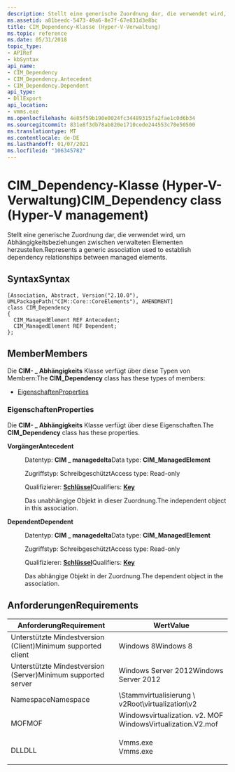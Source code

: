 ```yaml
---
description: Stellt eine generische Zuordnung dar, die verwendet wird, um Abhängigkeitsbeziehungen zwischen verwalteten Elementen herzustellen.
ms.assetid: a81beedc-5473-49a6-8e7f-67e831d3e8bc
title: CIM_Dependency-Klasse (Hyper-V-Verwaltung)
ms.topic: reference
ms.date: 05/31/2018
topic_type:
- APIRef
- kbSyntax
api_name:
- CIM_Dependency
- CIM_Dependency.Antecedent
- CIM_Dependency.Dependent
api_type:
- DllExport
api_location:
- vmms.exe
ms.openlocfilehash: 4e85f59b190e0024fc34489315fa2fae1c0d6b34
ms.sourcegitcommit: 831e8f3db78ab820e1710cede244553c70e50500
ms.translationtype: MT
ms.contentlocale: de-DE
ms.lasthandoff: 01/07/2021
ms.locfileid: "106345782"
---
```

# <a name="cim_dependency-class-hyper-v-management"></a><span data-ttu-id="1f74f-103">CIM_Dependency-Klasse (Hyper-V-Verwaltung)</span><span class="sxs-lookup"><span data-stu-id="1f74f-103">CIM_Dependency class (Hyper-V management)</span></span>

<span data-ttu-id="1f74f-104">Stellt eine generische Zuordnung dar, die verwendet wird, um Abhängigkeitsbeziehungen zwischen verwalteten Elementen herzustellen.</span><span class="sxs-lookup"><span data-stu-id="1f74f-104">Represents a generic association used to establish dependency relationships between managed elements.</span></span>

## <a name="syntax"></a><span data-ttu-id="1f74f-105">Syntax</span><span class="sxs-lookup"><span data-stu-id="1f74f-105">Syntax</span></span>

``` syntax
[Association, Abstract, Version("2.10.0"), UMLPackagePath("CIM::Core::CoreElements"), AMENDMENT]
class CIM_Dependency
{
  CIM_ManagedElement REF Antecedent;
  CIM_ManagedElement REF Dependent;
};
```

## <a name="members"></a><span data-ttu-id="1f74f-106">Member</span><span class="sxs-lookup"><span data-stu-id="1f74f-106">Members</span></span>

<span data-ttu-id="1f74f-107">Die **CIM- \_ Abhängigkeits** Klasse verfügt über diese Typen von Membern:</span><span class="sxs-lookup"><span data-stu-id="1f74f-107">The **CIM\_Dependency** class has these types of members:</span></span>

-   [<span data-ttu-id="1f74f-108">Eigenschaften</span><span class="sxs-lookup"><span data-stu-id="1f74f-108">Properties</span></span>](#properties)

### <a name="properties"></a><span data-ttu-id="1f74f-109">Eigenschaften</span><span class="sxs-lookup"><span data-stu-id="1f74f-109">Properties</span></span>

<span data-ttu-id="1f74f-110">Die **CIM- \_ Abhängigkeits** Klasse verfügt über diese Eigenschaften.</span><span class="sxs-lookup"><span data-stu-id="1f74f-110">The **CIM\_Dependency** class has these properties.</span></span>

<dl> <dt>

<span data-ttu-id="1f74f-111">**Vorgänger**</span><span class="sxs-lookup"><span data-stu-id="1f74f-111">**Antecedent**</span></span>
</dt> <dd> <dl> <dt>

<span data-ttu-id="1f74f-112">Datentyp: **CIM \_ managedelta**</span><span class="sxs-lookup"><span data-stu-id="1f74f-112">Data type: **CIM\_ManagedElement**</span></span>
</dt> <dt>

<span data-ttu-id="1f74f-113">Zugriffstyp: Schreibgeschützt</span><span class="sxs-lookup"><span data-stu-id="1f74f-113">Access type: Read-only</span></span>
</dt> <dt>

<span data-ttu-id="1f74f-114">Qualifizierer: [ **Schlüssel**](/windows/desktop/WmiSdk/key-qualifier)</span><span class="sxs-lookup"><span data-stu-id="1f74f-114">Qualifiers: [**Key**](/windows/desktop/WmiSdk/key-qualifier)</span></span>
</dt> </dl>

<span data-ttu-id="1f74f-115">Das unabhängige Objekt in dieser Zuordnung.</span><span class="sxs-lookup"><span data-stu-id="1f74f-115">The independent object in this association.</span></span>

</dd> <dt>

<span data-ttu-id="1f74f-116">**Dependent**</span><span class="sxs-lookup"><span data-stu-id="1f74f-116">**Dependent**</span></span>
</dt> <dd> <dl> <dt>

<span data-ttu-id="1f74f-117">Datentyp: **CIM \_ managedelta**</span><span class="sxs-lookup"><span data-stu-id="1f74f-117">Data type: **CIM\_ManagedElement**</span></span>
</dt> <dt>

<span data-ttu-id="1f74f-118">Zugriffstyp: Schreibgeschützt</span><span class="sxs-lookup"><span data-stu-id="1f74f-118">Access type: Read-only</span></span>
</dt> <dt>

<span data-ttu-id="1f74f-119">Qualifizierer: [ **Schlüssel**](/windows/desktop/WmiSdk/key-qualifier)</span><span class="sxs-lookup"><span data-stu-id="1f74f-119">Qualifiers: [**Key**](/windows/desktop/WmiSdk/key-qualifier)</span></span>
</dt> </dl>

<span data-ttu-id="1f74f-120">Das abhängige Objekt in der Zuordnung.</span><span class="sxs-lookup"><span data-stu-id="1f74f-120">The dependent object in the association.</span></span>

</dd> </dl>

## <a name="requirements"></a><span data-ttu-id="1f74f-121">Anforderungen</span><span class="sxs-lookup"><span data-stu-id="1f74f-121">Requirements</span></span>



| <span data-ttu-id="1f74f-122">Anforderung</span><span class="sxs-lookup"><span data-stu-id="1f74f-122">Requirement</span></span> | <span data-ttu-id="1f74f-123">Wert</span><span class="sxs-lookup"><span data-stu-id="1f74f-123">Value</span></span> |
|-------------------------------------|---------------------------------------------------------------------------------------------------------|
| <span data-ttu-id="1f74f-124">Unterstützte Mindestversion (Client)</span><span class="sxs-lookup"><span data-stu-id="1f74f-124">Minimum supported client</span></span><br/> | <span data-ttu-id="1f74f-125">Windows 8</span><span class="sxs-lookup"><span data-stu-id="1f74f-125">Windows 8</span></span><br/>                                                                                    |
| <span data-ttu-id="1f74f-126">Unterstützte Mindestversion (Server)</span><span class="sxs-lookup"><span data-stu-id="1f74f-126">Minimum supported server</span></span><br/> | <span data-ttu-id="1f74f-127">Windows Server 2012</span><span class="sxs-lookup"><span data-stu-id="1f74f-127">Windows Server 2012</span></span><br/>                                                                          |
| <span data-ttu-id="1f74f-128">Namespace</span><span class="sxs-lookup"><span data-stu-id="1f74f-128">Namespace</span></span><br/>                | <span data-ttu-id="1f74f-129">\\Stammvirtualisierung \\ v2</span><span class="sxs-lookup"><span data-stu-id="1f74f-129">Root\\virtualization\\v2</span></span><br/>                                                                     |
| <span data-ttu-id="1f74f-130">MOF</span><span class="sxs-lookup"><span data-stu-id="1f74f-130">MOF</span></span><br/>                      | <dl> <span data-ttu-id="1f74f-131"><dt>Windowsvirtualization. v2. MOF</dt></span><span class="sxs-lookup"><span data-stu-id="1f74f-131"><dt>WindowsVirtualization.V2.mof</dt></span></span> </dl> |
| <span data-ttu-id="1f74f-132">DLL</span><span class="sxs-lookup"><span data-stu-id="1f74f-132">DLL</span></span><br/>                      | <dl> <span data-ttu-id="1f74f-133"><dt>Vmms.exe</dt></span><span class="sxs-lookup"><span data-stu-id="1f74f-133"><dt>Vmms.exe</dt></span></span> </dl>                     |



 

